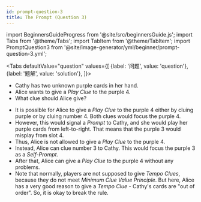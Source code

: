 ```yaml
---
id: prompt-question-3
title: The Prompt (Question 3)
---
```


import BeginnersGuideProgress from '@site/src/beginnersGuide.js';
import Tabs from '@theme/Tabs';
import TabItem from '@theme/TabItem';
import PromptQuestion3 from '@site/image-generator/yml/beginner/prompt-question-3.yml';

<BeginnersGuideProgress id="prompt-question-3" />

<!-- lint disable no-undefined-references -->

<Tabs
  defaultValue="question"
  values={[
    {label: '问题', value: 'question'},
    {label: '题解', value: 'solution'},
  ]}>
<TabItem value="question">

- Cathy has two unknown purple cards in her hand.
- Alice wants to give a *Play Clue* to the purple 4.
- What clue should Alice give?

</TabItem>
<TabItem value="solution">

- It is possible for Alice to give a *Play Clue* to the purple 4 either by cluing purple or by cluing number 4. Both clues would focus the purple 4.
- However, this would signal a *Prompt* to Cathy, and she would play her purple cards from left-to-right. That means that the purple 3 would misplay from slot 4.
- Thus, Alice is not allowed to give a *Play Clue* to the purple 4.
- Instead, Alice can clue number 3 to Cathy. This would focus the purple 3 as a *Self-Prompt*.
- After that, Alice can give a *Play Clue* to the purple 4 without any problems.
- Note that normally, players are not supposed to give *Tempo Clues*, because they do not meet *Minimum Clue Value Principle*. But here, Alice has a very good reason to give a *Tempo Clue* - Cathy's cards are "out of order". So, it is okay to break the rule.

</TabItem>
</Tabs>

<PromptQuestion3 />
